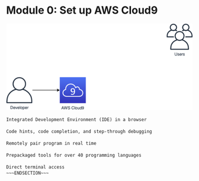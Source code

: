 <!SLIDE >
# Module 0: Set up AWS Cloud9

![Cloud9](web_application_0.png)

~~~SECTION:notes~~~
Integrated Development Environment (IDE) in a browser

Code hints, code completion, and step-through debugging

Remotely pair program in real time

Prepackaged tools for over 40 programming languages

Direct terminal access
~~~ENDSECTION~~~
